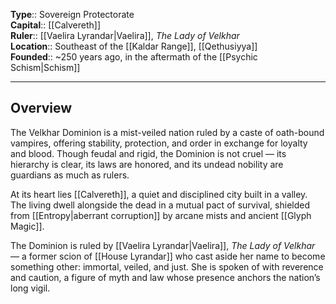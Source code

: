 **Type**:: Sovereign Protectorate  
**Capital**:: [[Calvereth]]  
**Ruler**:: [[Vaelira Lyrandar|Vaelira]], *The Lady of Velkhar*  
**Location**:: Southeast of the [[Kaldar Range]], [[Qethusiyya]]  
**Founded**:: ~250 years ago, in the aftermath of the [[Psychic Schism|Schism]]

---

## Overview

The Velkhar Dominion is a mist-veiled nation ruled by a caste of oath-bound vampires, offering stability, protection, and order in exchange for loyalty and blood. Though feudal and rigid, the Dominion is not cruel — its hierarchy is clear, its laws are honored, and its undead nobility are guardians as much as rulers.

At its heart lies [[Calvereth]], a quiet and disciplined city built in a valley. The living dwell alongside the dead in a mutual pact of survival, shielded from [[Entropy|aberrant corruption]] by arcane mists and ancient [[Glyph Magic]].

The Dominion is ruled by [[Vaelira Lyrandar|Vaelira]], *The Lady of Velkhar* — a former scion of [[House Lyrandar]] who cast aside her name to become something other: immortal, veiled, and just. She is spoken of with reverence and caution, a figure of myth and law whose presence anchors the nation’s long vigil.
